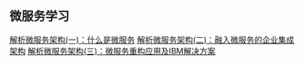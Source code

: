 ## 微服务学习
[解析微服务架构(一)：什么是微服务](https://my.oschina.net/wjj328938669/blog/769828)
[解析微服务架构(二)：融入微服务的企业集成架构](http://mp.weixin.qq.com/s/o3TjmlBmW-WLjASqnHY2iQ)
[解析微服务架构(三)：微服务重构应用及IBM解决方案](http://mp.weixin.qq.com/s/O8nJ9hQDYscQekEXMeZ-CA)
